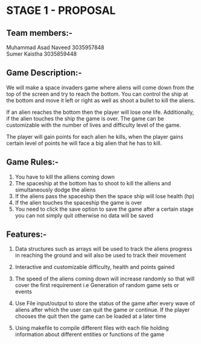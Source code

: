 # STAGE 1 - PROPOSAL

## Team members:-

Muhammad Asad Naveed 3035957848   
Sumer Kaistha 3035859448  

## Game Description:-

We will make a space invaders game where aliens will come down from the top of the screen and try to reach the bottom. You can control the ship at the bottom and move it left or right as well as shoot a bullet to kill the aliens.  

If an alien reaches the bottom then the player will lose one life. Additionally, if the alien touches the ship the game is over. The game can be customizable with the number of lives and difficulty level of the game.

The player will gain points for each alien he kills, when the player gains certain level of points he will face a big alien that he has to kill.


## Game Rules:-

1. You have to kill the alliens coming down  
2. The spaceship at the bottom has to shoot to kill the alliens and simultaneously dodge the aliens  
3. If the aliens pass the spaceship then the space ship will lose health (hp)  
4. If the alien touches the spaceship the game is over  
5. You need to click the save option to save the game after a certain stage you can not simply quit otherwise no data will be saved  

## Features:-

1. Data structures such as arrays will be used to track the aliens progress in reaching the ground and will also be used to track        their movement 

2. Interactive and customizable difficulty, health and points gained  

3. The speed of the aliens coming down will increase randomly so that will cover the first requirement i.e Generation of random game    sets or events  

4. Use File input/output to store the status of the game after every wave of aliens after which the user can quit the game or            continue. If the player chooses the quit then the game can be loaded at a later time  

5. Using makefile to compile different files with each file holding information about different entities or functions of the game  


